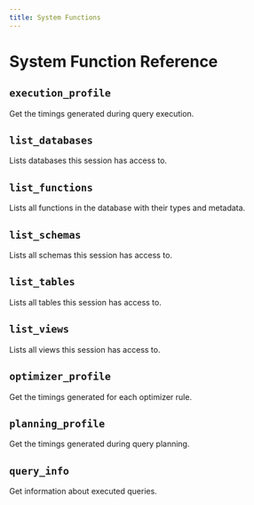 ```yaml
---
title: System Functions
---
```


# System Function Reference

<!-- DOCSGEN_START system_functions -->

## `execution_profile`

Get the timings generated during query execution.

## `list_databases`

Lists databases this session has access to.

## `list_functions`

Lists all functions in the database with their types and metadata.

## `list_schemas`

Lists all schemas this session has access to.

## `list_tables`

Lists all tables this session has access to.

## `list_views`

Lists all views this session has access to.

## `optimizer_profile`

Get the timings generated for each optimizer rule.

## `planning_profile`

Get the timings generated during query planning.

## `query_info`

Get information about executed queries.


<!-- DOCSGEN_END -->
